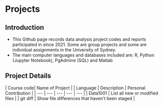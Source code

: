 # Projects
## Introduction
* This Github page records data analysis project codes and reports participated in since 2021. Some are group projects and some are individual assignments in the University of Sydney.
* The main computer languages and databases included are: R, Python (Jupyter Notebook), PgAdmine (SQL) and Matlab
## Project Details
| Course code| Name of Project | | Language | Description | Personal Contribution |
| --- | --- | --- | --- | --- |
| Data1001 | List all new or modified files |
| git diff | Show file differences that haven't been staged |
